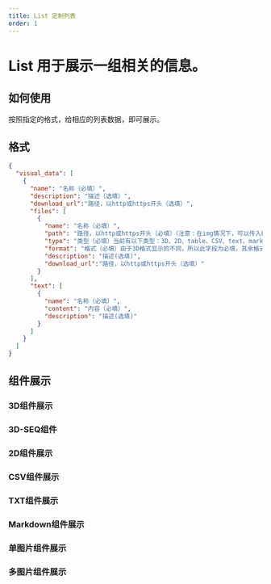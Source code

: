 ```yaml
---
title: List 定制列表
order: 1
---
```

# List 用于展示一组相关的信息。

## 如何使用
按照指定的格式，给相应的列表数据，即可展示。
## 格式

```json
{
  "visual_data": [
    {
      "name": "名称（必填）",
      "description": "描述（选填）",
      "download_url":"路径，以http或https开头（选填）",
      "files": [
        {
          "name": "名称（必填）",
          "path": "路径，以http或https开头（必填）（注意：在img情况下，可以传入http的路径或者以下格式[{name:'名称',path: 'xxx'}, {name:'名称',path: 'xxx'}]",
          "type": "类型（必填）当前有以下类型：3D、2D、table、CSV、text、markdown、img",
          "format": "格式（必填）由于3D格式显示的不同，所以此字段为必填，其余格式暂时以后缀为准，针对3D文件有以下字段，mol2 | mol | sdf | mmcif | cifCore | pdb | pdbqt | gro | xyz | lammps_data | lammps_traj_data" ,
          "description": "描述(选填)",
          "download_url":"路径，以http或https开头（选填）"
        }
      ],
      "text": [
        {
          "name": "名称（必填）",
          "content": "内容（必填）",
          "description": "描述(选填)"
        }
      ]
    }
  ]
}
```

## 组件展示
### 3D组件展示
<code src="./demo-3d.tsx"></code>

### 3D-SEQ组件
<code src="./demo-3d-seq.tsx"></code>

### 2D组件展示
<code src="./demo-2d.tsx"></code>

### CSV组件展示
<code src="./demo-csv.tsx"></code>

### TXT组件展示
<code src="./demo-text.tsx"></code>

### Markdown组件展示
<code src="./demo-markdown.tsx"></code>

### 单图片组件展示
<code src="./demo-single-img.tsx"></code>

### 多图片组件展示
<code src="./demo-multiple-img.tsx"></code>

